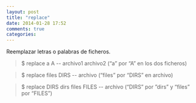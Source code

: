 ```yaml
---
layout: post
title: "replace"
date: 2014-01-28 17:52
comments: true
categories: 
---
```

Reemplazar letras o palabras de ficheros.

>$ replace a A -- archivo1 archivo2 (“a” por “A” en los dos ficheros)

>$ replace files DIRS  --  archivo (“files” por “DIRS” en archivo)

>$ replace DIRS dirs files FILES -- archivo (“DIRS” por ”dirs” y “files” por “FILES”) 


